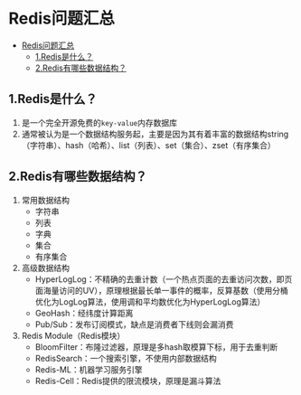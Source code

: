 # Redis问题汇总

<!-- TOC -->

- [Redis问题汇总](#redis问题汇总)
    - [1.Redis是什么？](#1redis是什么)
    - [2.Redis有哪些数据结构？](#2redis有哪些数据结构)

<!-- /TOC -->

## 1.Redis是什么？
1. 是一个完全开源免费的`key-value`内存数据库
2. 通常被认为是一个数据结构服务起，主要是因为其有着丰富的数据结构string（字符串）、hash（哈希）、list（列表）、set（集合）、zset（有序集合）

## 2.Redis有哪些数据结构？
1. 常用数据结构
    - 字符串
    - 列表
    - 字典
    - 集合
    - 有序集合
2. 高级数据结构
    - HyperLogLog：不精确的去重计数（一个热点页面的去重访问次数，即页面海量访问的UV），原理根据最长单一事件的概率，反算基数（使用分桶优化为LogLog算法，使用调和平均数优化为HyperLogLog算法）
    - GeoHash：经纬度计算距离
    - Pub/Sub：发布订阅模式，缺点是消费者下线则会漏消费
3. Redis Module（Redis模块）
    - BloomFilter：布隆过滤器，原理是多hash取模算下标，用于去重判断
    - RedisSearch：一个搜索引擎，不使用内部数据结构
    - Redis-ML：机器学习服务引擎
    - Redis-Cell：Redis提供的限流模块，原理是漏斗算法


    